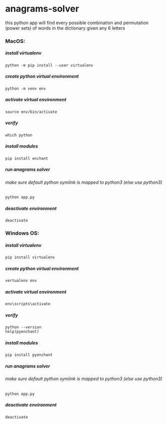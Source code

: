 # anagrams-solver
this python app will find every possible combination and permutation (power sets) of words in the dictionary given any 6 letters

### MacOS:
##### install virtualenv
`python -m pip install --user virtualenv`

##### create python virtual environment
`python -m venv env`

##### activate virtual environment
`source env/bin/activate`

##### verify
`which python`

##### install modules

`pip install enchant`

##### run anagrams solver
###### make sure default python symlink is mapped to python3 (else use python3)
`python app.py`

##### deactivate environment
`deactivate`


### Windows OS:
##### install virtualenv
`pip install virtualenv`

##### create python virtual environment
`vertualenv env`

##### activate virtual environment
`env\scripts\activate`

##### verify
```
python --version
help(pyenchant)
```

##### install modules

`pip install pyenchant`

##### run anagrams solver
###### make sure default python symlink is mapped to python3 (else use python3)
`python app.py`

##### deactivate environment
`deactivate`

